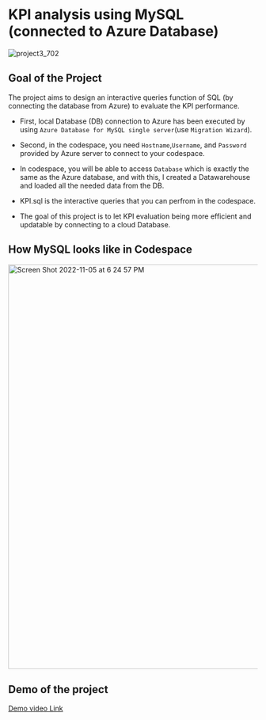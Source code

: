 # KPI analysis using MySQL (connected to Azure Database)

![project3_702](https://user-images.githubusercontent.com/112578755/200137898-f980195a-e2d5-454f-a08a-a58f1cc68c7a.jpg)

## Goal of the Project

The project aims to design an interactive queries function of SQL (by connecting the database from Azure) to evaluate the KPI performance.

* First, local Database (DB) connection to Azure has been executed by using `Azure Database for MySQL single server`(use `Migration Wizard`).
* Second, in the codespace, you need `Hostname`,`Username`, and `Password` provided by Azure server to connect to your codespace.
* In codespace, you will be able to access `Database` which is exactly the same as the Azure database, and with this, I created a Datawarehouse and loaded all the needed data from the DB.
* KPI.sql is the interactive queries that you can perfrom in the codespace.

* The goal of this project is to let KPI evaluation being more efficient and updatable by connecting to a cloud Database.

## How MySQL looks like in Codespace


<img width="817" alt="Screen Shot 2022-11-05 at 6 24 57 PM" src="https://user-images.githubusercontent.com/112578755/200143633-854b6703-2012-4b91-98f3-8e5924e5566f.png">



## Demo of the project

[Demo video Link](https://user-images.githubusercontent.com/112578755/200143388-96b83308-96be-42f3-9ef8-0500a9fc94b5.mp4)

